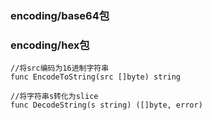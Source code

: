 ### encoding/base64包



### encoding/hex包
```
//将src编码为16进制字符串
func EncodeToString(src []byte) string

//将字符串s转化为slice
func DecodeString(s string) ([]byte, error)
```